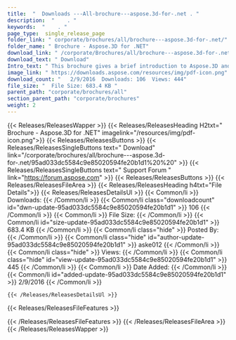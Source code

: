 ```yaml
---
title:  "  Downloads ---All-brochure---aspose.3d-for-.net . " 
description:  "    . " 
keywords:  "    . " 
page_type:  single_release_page
folder_link: " corporate/brochures/all/brochure---aspose.3d-for-.net/"
folder_name: " Brochure - Aspose.3D for .NET"
download_link: " /corporate/Brochures/all/brochure---aspose.3d-for-.net/95ad033dc5584c9e85020594fe20b1d1"
download_text: " Download"
Intro_text: " This brochure gives a brief introduction to Aspose.3D and its features.Last upda..."
image_link: " https://downloads.aspose.com/resources/img/pdf-icon.png"
download_count: "   2/9/2016  Downloads: 106  Views: 444"
file_size: "  File Size: 683.4 KB "
parent_path: "corporate/brochures/all"
section_parent_path: "corporate/brochures"
weight: 2 
---
```


{{< Releases/ReleasesWapper >}}
  {{< Releases/ReleasesHeading H2txt=" Brochure - Aspose.3D for .NET" imagelink="/resources/img/pdf-icon.png">}}
  {{< Releases/ReleasesButtons >}}
    {{< Releases/ReleasesSingleButtons text=" Download" link="/corporate/brochures/all/brochure---aspose.3d-for-.net/95ad033dc5584c9e85020594fe20b1d1%20%20" >}}
    {{< Releases/ReleasesSingleButtons text=" Support Forum " link="https://forum.aspose.com" >}}
  {{< Releases/ReleasesButtons >}}
  {{< Releases/ReleasesFileArea >}}
    {{< Releases/ReleasesHeading h4txt="File Details">}}
    {{< Releases/ReleasesDetailsUl >}}
            {{< Common/li  >}} Downloads: {{< /Common/li >}} 
      {{< Common/li class="downloadcount" id="dwn-update-95ad033dc5584c9e85020594fe20b1d1" >}} 106 {{< /Common/li >}} 
      {{< Common/li  >}} File Size: {{< /Common/li >}} 
      {{< Common/li id="size-update-95ad033dc5584c9e85020594fe20b1d1" >}} 683.4 KB {{< /Common/li >}} 
      {{< Common/li  class="hide" >}} Posted By: {{< /Common/li >}} 
      {{< Common/li class="hide" id="author-update-95ad033dc5584c9e85020594fe20b1d1" >}} aske012 {{< /Common/li >}} 
      {{< Common/li class="hide"  >}} Views: {{< /Common/li >}} 
      {{< Common/li class="hide" id="view-update-95ad033dc5584c9e85020594fe20b1d1" >}} 445 {{< /Common/li >}} 
      {{< Common/li  >}} Date Added: {{< /Common/li >}} 
      {{< Common/li id="added-update-95ad033dc5584c9e85020594fe20b1d1" >}} 2/9/2016 {{< /Common/li >}} 

    {{< /Releases/ReleasesDetailsUl >}}

  {{< Releases/ReleasesFileFeatures >}}
      
  {{< /Releases/ReleasesFileFeatures >}}
 {{< /Releases/ReleasesFileArea >}}
{{< /Releases/ReleasesWapper >}}


